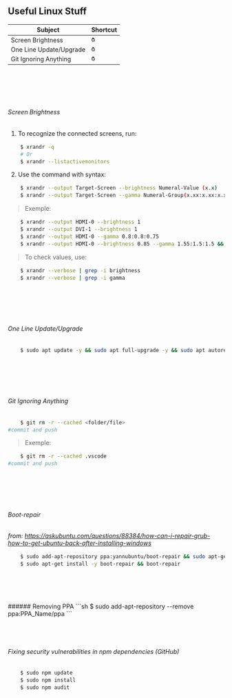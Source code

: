 ## Useful Linux Stuff

 <table>
        <thead>
            <tr>
                <th>Subject</th>
                <th>Shortcut</th>
            </tr>
        </thead>
        <tbody>
            <tr>
                <td>Screen Brightness</td>
                <td>
                    <a href="https://github.com/M4NS0/Workspaces/tree/master/Linux#screen-brightness"><img src="github.png" style="width:8px; height:12px" title="Screen Brightness" alt="Screen Brightness"></a>
                </td>
            </tr>
            <tr>
                <td>One Line Update/Upgrade</td>
                <td>
                    <a href="https://github.com/M4NS0/Workspaces/tree/master/Linux#one-line-updateupgrade"><img src="github.png" style="width:8px; height:12px" title="One Line Update/Upgrade" alt="One Line Update and Upgrade"></a>
                </td>
            </tr>
             <tr>
                <td>Git Ignoring Anything</td>
                <td>
                    <a href="https://github.com/M4NS0/Workspaces/tree/master/Linux#git-ignoring-anything"><img src="github.png" style="width:8px; height:12px" title="One Line Update/Upgrade" alt="Git Ignoring Anything"></a>
                </td>
            </tr>
        </tbody>
 </table>


<br>
<br>
<br>
<br>

###### Screen Brightness

1. To recognize the connected screens, run:
```sh
	$ xrandr -q
	# Or
	$ xrandr --listactivemonitors
```
2. Use the command with syntax: 
```sh
	$ xrandr --output Target-Screen --brightness Numeral-Value (x.x)
	$ xrandr --output Target-Screen --gamma Numeral-Group(x.xx:x.xx:x.xx)
```
> Exemple:
```sh
	$ xrandr --output HDMI-0 --brightness 1 
	$ xrandr --output DVI-1 --brightness 1
	$ xrandr --output HDMI-0 --gamma 0.8:0.8:0.75
	$ xrandr --output HDMI-0 --brightness 0.85 --gamma 1.55:1.5:1.5 && xrandr --output DVI-1 --brightness 0.7 --gamma 1:1.2:1.4
```
> To check values, use:
```sh
	$ xrandr --verbose | grep -i brightness
	$ xrandr --verbose | grep -i gamma
```
<br>
<br>
<br>
<br>

###### One Line Update/Upgrade
```sh
	$ sudo apt update -y && sudo apt full-upgrade -y && sudo apt autoremove -y && sudo apt clean -y && sudo apt autoclean -y
```

<br>
<br>
<br>
<br>

###### Git Ignoring Anything
```sh
	$ git rm -r --cached <folder/file>
#commit and push
```
> Exemple:
```sh
	$ git rm -r --cached .vscode
#commit and push
```
<br>
<br>
<br>
<br>

###### Boot-repair
*from: https://askubuntu.com/questions/88384/how-can-i-repair-grub-how-to-get-ubuntu-back-after-installing-windows* 
```sh
	$ sudo add-apt-repository ppa:yannubuntu/boot-repair && sudo apt-get update
	$ sudo apt-get install -y boot-repair && boot-repair
```
<br>
<br>
<br>
<br>
###### Removing PPA
```sh
	$ sudo add-apt-repository --remove ppa:PPA_Name/ppa
```
<br>
<br>
<br>
<br>

###### Fixing security vulnerabilities in npm dependencies (GitHub)

```sh
	$ sudo npm update
	$ sudo npm install
	$ sudo npm audit
```

<br>
<br>
<br>
<br>


